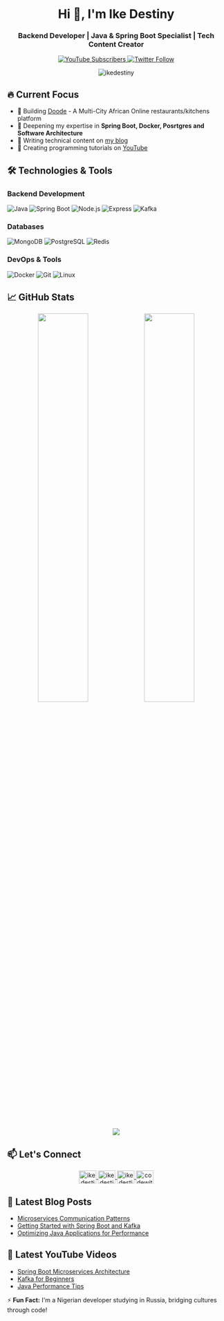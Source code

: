<h1 align="center">Hi 👋, I'm Ike Destiny</h1>
<h3 align="center">Backend Developer | Java & Spring Boot Specialist | Tech Content Creator</h3>

<p align="center">
  <a href="https://youtube.com/@codewithdestiny?sub_confirmation=1" target="_blank">
    <img src="https://img.shields.io/youtube/channel/subscribers/UCakyRI0q9VoycUSLFPl3FzQ?label=Subscribe&style=social" alt="YouTube Subscribers"/>
  </a>
  <a href="https://twitter.com/ikedestiny_dev" target="_blank">
    <img src="https://img.shields.io/twitter/follow/ikedestiny_dev?style=social" alt="Twitter Follow"/>
  </a>
</p>

<p align="center"> <img src="https://komarev.com/ghpvc/?username=ikedestiny&label=Profile%20views&color=0e75b6&style=flat" alt="ikedestiny" /> </p>

## 🔥 Current Focus

- 🚀 Building [Doode](git@github.com:ikedestiny/doode.git) - A Multi-City African Online restaurants/kitchens platform
- 🌱 Deepening my expertise in **Spring Boot, Docker, Posrtgres and Software Architecture**
- 📝 Writing technical content on [my blog](https://ikedestiny.onrender.com/blogs)
- 🎥 Creating programming tutorials on [YouTube](https://www.youtube.com/@codewithdestiny)

## 🛠️ Technologies & Tools

### Backend Development
![Java](https://img.shields.io/badge/-Java-007396?logo=java&logoColor=white)
![Spring Boot](https://img.shields.io/badge/-Spring%20Boot-6DB33F?logo=spring&logoColor=white)
![Node.js](https://img.shields.io/badge/-Node.js-339933?logo=node.js&logoColor=white)
![Express](https://img.shields.io/badge/-Express-000000?logo=express&logoColor=white)
![Kafka](https://img.shields.io/badge/-Kafka-231F20?logo=apache-kafka&logoColor=white)

### Databases
![MongoDB](https://img.shields.io/badge/-MongoDB-47A248?logo=mongodb&logoColor=white)
![PostgreSQL](https://img.shields.io/badge/-PostgreSQL-336791?logo=postgresql&logoColor=white)
![Redis](https://img.shields.io/badge/-Redis-DC382D?logo=redis&logoColor=white)

### DevOps & Tools
![Docker](https://img.shields.io/badge/-Docker-2496ED?logo=docker&logoColor=white)
![Git](https://img.shields.io/badge/-Git-F05032?logo=git&logoColor=white)
![Linux](https://img.shields.io/badge/-Linux-FCC624?logo=linux&logoColor=black)

## 📈 GitHub Stats

<p align="center">
  <img width="48%" src="https://github-readme-stats.vercel.app/api?username=ikedestiny&show_icons=true&theme=radical&count_private=true" />
  <img width="48%" src="https://github-readme-stats.vercel.app/api/top-langs/?username=ikedestiny&layout=compact&theme=radical" />
</p>

<p align="center">
  <img src="https://github-readme-streak-stats.herokuapp.com/?user=ikedestiny&theme=radical" />
</p>

## 📫 Let's Connect

<p align="center">
  <a href="https://linkedin.com/in/ikedestiny" target="blank">
    <img align="center" src="https://raw.githubusercontent.com/rahuldkjain/github-profile-readme-generator/master/src/images/icons/Social/linked-in-alt.svg" alt="ikedestiny" height="30" width="40" />
  </a>
  <a href="https://twitter.com/ikedestiny_dev" target="blank">
    <img align="center" src="https://raw.githubusercontent.com/rahuldkjain/github-profile-readme-generator/master/src/images/icons/Social/twitter.svg" alt="ikedestiny_dev" height="30" width="40" />
  </a>
  <a href="https://instagram.com/ikedestiny.dev" target="blank">
    <img align="center" src="https://raw.githubusercontent.com/rahuldkjain/github-profile-readme-generator/master/src/images/icons/Social/instagram.svg" alt="ikedestiny.dev" height="30" width="40" />
  </a>
  <a href="https://www.youtube.com/@codewithdestiny" target="blank">
    <img align="center" src="https://raw.githubusercontent.com/rahuldkjain/github-profile-readme-generator/master/src/images/icons/Social/youtube.svg" alt="codewithdestiny" height="30" width="40" />
  </a>
</p>

## 📝 Latest Blog Posts
<!-- BLOG-POST-LIST:START -->
- [Microservices Communication Patterns](https://ikedestiny.onrender.com/blogs/microservices-communication)
- [Getting Started with Spring Boot and Kafka](https://ikedestiny.onrender.com/blogs/spring-kafka)
- [Optimizing Java Applications for Performance](https://ikedestiny.onrender.com/blogs/java-optimization)
<!-- BLOG-POST-LIST:END -->

## 🎥 Latest YouTube Videos
<!-- YOUTUBE:START -->
- [Spring Boot Microservices Architecture](https://youtu.be/example1)
- [Kafka for Beginners](https://youtu.be/example2)
- [Java Performance Tips](https://youtu.be/example3)
<!-- YOUTUBE:END -->

⚡ **Fun Fact:** I'm a Nigerian developer studying in Russia, bridging cultures through code!
